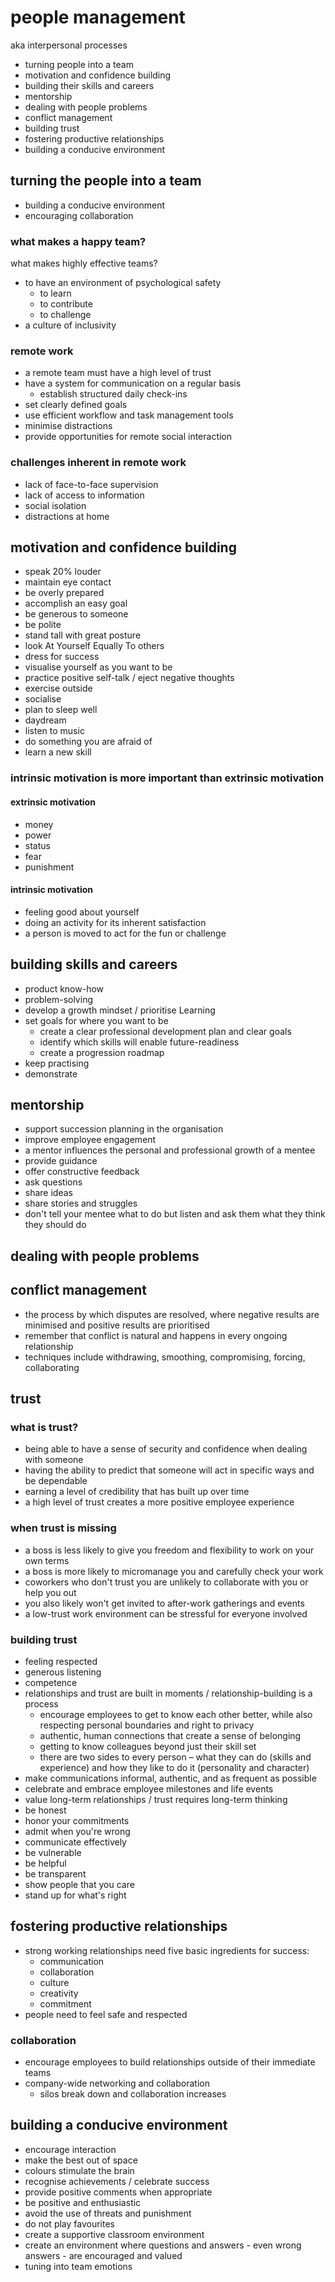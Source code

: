 # people management

aka interpersonal processes


* turning people into a team
* motivation and confidence building
* building their skills and careers
* mentorship
* dealing with people problems
* conflict management
* building trust
* fostering productive relationships
* building a conducive environment


## turning the people into a team
* building a conducive environment
* encouraging collaboration

### what makes a happy team?
what makes highly effective teams?
* to have an environment of psychological safety
  * to learn
  * to contribute
  * to challenge
* a culture of inclusivity

### remote work
* a remote team must have a high level of trust
* have a system for communication on a regular basis
  * establish structured daily check-ins
* set clearly defined goals
* use efficient workflow and task management tools
* minimise distractions
* provide opportunities for remote social interaction

### challenges inherent in remote work
* lack of face-to-face supervision
* lack of access to information
* social isolation
* distractions at home


## motivation and confidence building
* speak 20% louder
* maintain eye contact
* be overly prepared
* accomplish an easy goal
* be generous to someone
* be polite
* stand tall with great posture
* look At Yourself Equally To others
* dress for success
* visualise yourself as you want to be
* practice positive self-talk / eject negative thoughts
* exercise outside
* socialise
* plan to sleep well
* daydream
* listen to music
* do something you are afraid of
* learn a new skill

### intrinsic motivation is more important than extrinsic motivation

#### extrinsic motivation
* money
* power
* status
* fear
* punishment

#### intrinsic motivation
* feeling good about yourself
* doing an activity for its inherent satisfaction
* a person is moved to act for the fun or challenge


## building skills and careers
* product know-how
* problem-solving
* develop a growth mindset / prioritise Learning
* set goals for where you want to be
  * create a clear professional development plan and clear goals
  * identify which skills will enable future-readiness
  * create a progression roadmap
* keep practising
* demonstrate


## mentorship
* support succession planning in the organisation
* improve employee engagement
* a mentor influences the personal and professional growth of a mentee
* provide guidance
* offer constructive feedback
* ask questions
* share ideas
* share stories and struggles
* don't tell your mentee what to do but listen and ask them what they think they should do


## dealing with people problems


## conflict management
* the process by which disputes are resolved, where negative results are minimised and positive results are prioritised
* remember that conflict is natural and happens in every ongoing relationship
* techniques include withdrawing, smoothing, compromising, forcing, collaborating


## trust

### what is trust?
* being able to have a sense of security and confidence when dealing with someone
* having the ability to predict that someone will act in specific ways and be dependable
* earning a level of credibility that has built up over time
* a high level of trust creates a more positive employee experience


### when trust is missing
* a boss is less likely to give you freedom and flexibility to work on your own terms
* a boss is more likely to micromanage you and carefully check your work
* coworkers who don't trust you are unlikely to collaborate with you or help you out
* you also likely won't get invited to after-work gatherings and events
* a low-trust work environment can be stressful for everyone involved


### building trust
* feeling respected
* generous listening
* competence
* relationships and trust are built in moments / relationship-building is a process
  * encourage employees to get to know each other better, while also respecting personal boundaries and right to privacy
  * authentic, human connections that create a sense of belonging
  * getting to know colleagues beyond just their skill set
  * there are two sides to every person – what they can do (skills and experience) and how they like to do it (personality and character)
* make communications informal, authentic, and as frequent as possible
* celebrate and embrace employee milestones and life events
* value long-term relationships / trust requires long-term thinking
* be honest
* honor your commitments
* admit when you're wrong
* communicate effectively
* be vulnerable
* be helpful
* be transparent
* show people that you care
* stand up for what's right


## fostering productive relationships
* strong working relationships need five basic ingredients for success: 
  * communication
  * collaboration
  * culture
  * creativity
  * commitment
* people need to feel safe and respected


### collaboration
* encourage employees to build relationships outside of their immediate teams
* company-wide networking and collaboration
  * silos break down and collaboration increases


## building a conducive environment
* encourage interaction 
* make the best out of space
* colours stimulate the brain
* recognise achievements / celebrate success
* provide positive comments when appropriate
* be positive and enthusiastic
* avoid the use of threats and punishment
* do not play favourites
* create a supportive classroom environment
* create an environment where questions and answers - even wrong answers - are encouraged and valued
* tuning into team emotions

